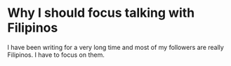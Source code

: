 # Why I should focus talking with Filipinos

I have been writing for a very long time and most of my followers are really Filipinos. I have to focus on them.

